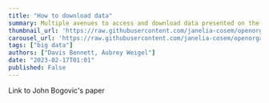 ```yaml
---
title: "How to download data"
summary: Multiple avenues to access and download data presented on the site.
thumbnail_url: 'https://raw.githubusercontent.com/janelia-cosem/openorganelle-blog/main/assets/...jpg'
carousel_url: 'https://raw.githubusercontent.com/janelia-cosem/openorganelle-blog/main/assets/...jpg'
tags: ["big data"]
authors: ["Davis Bennett, Aubrey Weigel"]
date: "2023-02-17T01:01"
published: False
---
```


Link to John Bogovic's paper
